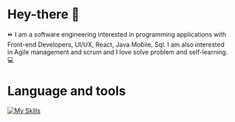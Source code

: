 # Hey-there :wave:

:fast_forward: I am a software engineering interested in programming applications with Front-end Developers, UI/UX, React, Java Mobile, Sql. I am also interested in Agile management and scrum and I love solve problem and self-learning. :computer:

# Language and tools

[![My Skills](https://skillicons.dev/icons?i=js,html,css,react,figma,vite,expressjs,nextjs,mongodb,flutter,java,tailwind,visualstudio,github,firebase)](https://skillicons.dev)

